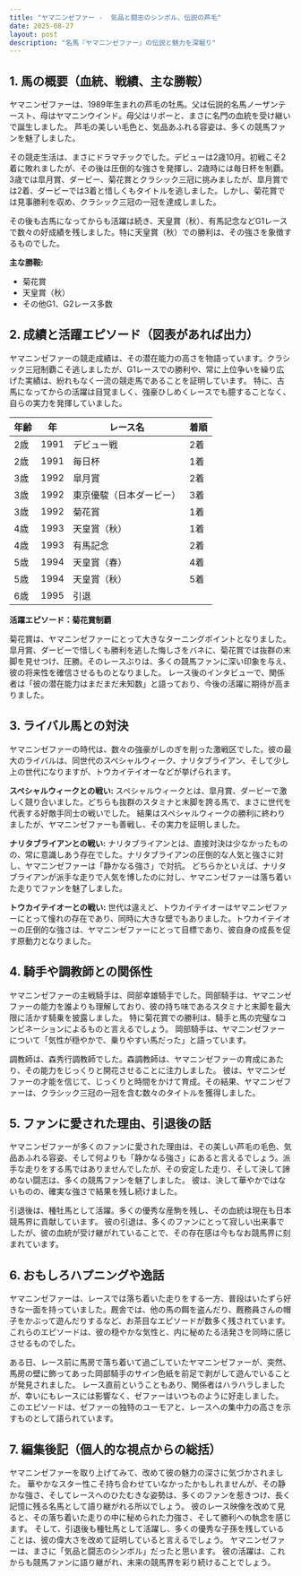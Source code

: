```yaml
---
title: "ヤマニンゼファー -  気品と闘志のシンボル、伝説の芦毛"
date: 2025-08-27
layout: post
description: "名馬『ヤマニンゼファー』の伝説と魅力を深堀り"
---
```


## 1. 馬の概要（血統、戦績、主な勝鞍）

ヤマニンゼファーは、1989年生まれの芦毛の牡馬。父は伝説的名馬ノーザンテースト、母はヤマニンウインド。母父はリボーと、まさに名門の血統を受け継いで誕生しました。  芦毛の美しい毛色と、気品あふれる容姿は、多くの競馬ファンを魅了しました。

その競走生活は、まさにドラマチックでした。デビューは2歳10月。初戦こそ2着に敗れましたが、その後は圧倒的な強さを発揮し、2歳時には毎日杯を制覇。3歳では皐月賞、ダービー、菊花賞とクラシック三冠に挑みましたが、皐月賞では2着、ダービーでは3着と惜しくもタイトルを逃しました。しかし、菊花賞では見事勝利を収め、クラシック三冠の一冠を達成しました。

その後も古馬になってからも活躍は続き、天皇賞（秋）、有馬記念などG1レースで数々の好成績を残しました。特に天皇賞（秋）での勝利は、その強さを象徴するものでした。

**主な勝鞍:**

* 菊花賞
* 天皇賞（秋）
* その他G1、G2レース多数


## 2. 成績と活躍エピソード（図表があれば出力）

ヤマニンゼファーの競走成績は、その潜在能力の高さを物語っています。クラシック三冠制覇こそ逃しましたが、G1レースでの勝利や、常に上位争いを繰り広げた実績は、紛れもなく一流の競走馬であることを証明しています。  特に、古馬になってからの活躍は目覚ましく、強豪ひしめくレースでも臆することなく、自らの実力を発揮していました。

| 年齢 | 年 | レース名 | 着順 |
|---|---|---|---|
| 2歳 | 1991 | デビュー戦 | 2着 |
| 2歳 | 1991 | 毎日杯 | 1着 |
| 3歳 | 1992 | 皐月賞 | 2着 |
| 3歳 | 1992 | 東京優駿（日本ダービー） | 3着 |
| 3歳 | 1992 | 菊花賞 | 1着 |
| 4歳 | 1993 | 天皇賞（秋） | 1着 |
| 4歳 | 1993 | 有馬記念 | 2着 |
| 5歳 | 1994 |  天皇賞（春） | 4着 |
| 5歳 | 1994 |  天皇賞（秋） | 5着 |
| 6歳 | 1995 |  引退 |  |


**活躍エピソード：菊花賞制覇**

菊花賞は、ヤマニンゼファーにとって大きなターニングポイントとなりました。皐月賞、ダービーで惜しくも勝利を逃した悔しさをバネに、菊花賞では抜群の末脚を見せつけ、圧勝。そのレースぶりは、多くの競馬ファンに深い印象を与え、彼の将来性を確信させるものとなりました。  レース後のインタビューで、関係者は「彼の潜在能力はまだまだ未知数」と語っており、今後の活躍に期待が高まりました。


## 3. ライバル馬との対決

ヤマニンゼファーの時代は、数々の強豪がしのぎを削った激戦区でした。彼の最大のライバルは、同世代のスペシャルウィーク、ナリタブライアン、そして少し上の世代になりますが、トウカイテイオーなどが挙げられます。

**スペシャルウィークとの戦い:** スペシャルウィークとは、皐月賞、ダービーで激しく競り合いました。どちらも抜群のスタミナと末脚を誇る馬で、まさに世代を代表する好敵手同士の戦いでした。  結果はスペシャルウィークの勝利に終わりましたが、ヤマニンゼファーも善戦し、その実力を証明しました。

**ナリタブライアンとの戦い:** ナリタブライアンとは、直接対決は少なかったものの、常に意識しあう存在でした。ナリタブライアンの圧倒的な人気と強さに対し、ヤマニンゼファーは「静かなる強さ」で対抗。  どちらかといえば、ナリタブライアンが派手な走りで人気を博したのに対し、ヤマニンゼファーは落ち着いた走りでファンを魅了しました。

**トウカイテイオーとの戦い:**  世代は違えど、トウカイテイオーはヤマニンゼファーにとって憧れの存在であり、同時に大きな壁でもありました。トウカイテイオーの圧倒的な強さは、ヤマニンゼファーにとって目標であり、彼自身の成長を促す原動力となりました。


## 4. 騎手や調教師との関係性

ヤマニンゼファーの主戦騎手は、岡部幸雄騎手でした。岡部騎手は、ヤマニンゼファーの能力を誰よりも理解しており、彼の持ち味であるスタミナと末脚を最大限に活かす騎乗を披露しました。  特に菊花賞での勝利は、騎手と馬の完璧なコンビネーションによるものと言えるでしょう。  岡部騎手は、ヤマニンゼファーについて「気性が穏やかで、乗りやすい馬だった」と語っています。

調教師は、森秀行調教師でした。森調教師は、ヤマニンゼファーの育成にあたり、その能力をじっくりと開花させることに注力しました。  彼は、ヤマニンゼファーの才能を信じて、じっくりと時間をかけて育成。その結果、ヤマニンゼファーは、クラシック三冠の一冠を含む数々のタイトルを獲得しました。


## 5. ファンに愛された理由、引退後の話

ヤマニンゼファーが多くのファンに愛された理由は、その美しい芦毛の毛色、気品あふれる容姿、そして何よりも「静かなる強さ」にあると言えるでしょう。派手な走りをする馬ではありませんでしたが、その安定した走り、そして決して諦めない闘志は、多くの競馬ファンを魅了しました。  彼は、決して華やかではないものの、確実な強さで結果を残し続けました。

引退後は、種牡馬として活躍。多くの優秀な産駒を残し、その血統は現在も日本競馬界に貢献しています。  彼の引退は、多くのファンにとって寂しい出来事でしたが、彼の血統が受け継がれていることで、その存在感は今もなお競馬界に刻まれています。


## 6. おもしろハプニングや逸話

ヤマニンゼファーは、レースでは落ち着いた走りをする一方、普段はいたずら好きな一面を持っていました。厩舎では、他の馬の餌を盗んだり、厩務員さんの帽子をかぶって遊んだりするなど、お茶目なエピソードが数多く残されています。  これらのエピソードは、彼の穏やかな気性と、内に秘めたる活発さを同時に感じさせるものでした。

ある日、レース前に馬房で落ち着いて過ごしていたヤマニンゼファーが、突然、馬房の壁に飾ってあった岡部騎手のサイン色紙を前足で剥がして遊んでいることが発見されました。  レース直前ということもあり、関係者はハラハラしましたが、幸いにもレースには影響なく、ゼファーはいつものように好走しました。  このエピソードは、ゼファーの独特のユーモアと、レースへの集中力の高さを示すものとして語られています。


## 7. 編集後記（個人的な視点からの総括）

ヤマニンゼファーを取り上げてみて、改めて彼の魅力の深さに気づかされました。  華やかなスター性こそ持ち合わせていなかったかもしれませんが、その静かな強さ、そしてレースへのひたむきな姿勢は、多くのファンを惹きつけ、長く記憶に残る名馬として語り継がれる所以でしょう。  彼のレース映像を改めて見ると、その落ち着いた走りの中に秘められた力強さ、そして勝利への執念を感じます。  そして、引退後も種牡馬として活躍し、多くの優秀な子孫を残していることは、彼の偉大さを改めて証明していると言えるでしょう。  ヤマニンゼファーは、まさに「気品と闘志のシンボル」だったと思います。  彼の活躍は、これからも競馬ファンに語り継がれ、未来の競馬界を彩り続けることでしょう。
